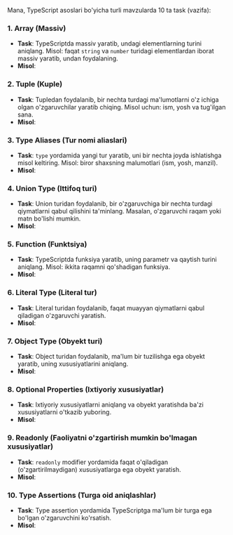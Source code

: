 Mana, TypeScript asoslari bo'yicha turli mavzularda 10 ta task (vazifa):

### 1. **Array (Massiv)**

-   **Task**: TypeScriptda massiv yaratib, undagi elementlarning turini aniqlang. Misol: faqat `string` va `number` turidagi elementlardan iborat massiv yaratib, undan foydalaning.
-   **Misol**:

### 2. **Tuple (Kuple)**

-   **Task**: Tupledan foydalanib, bir nechta turdagi ma'lumotlarni o'z ichiga olgan o'zgaruvchilar yaratib chiqing. Misol uchun: ism, yosh va tug'ilgan sana.
-   **Misol**:

### 3. **Type Aliases (Tur nomi aliaslari)**

-   **Task**: `type` yordamida yangi tur yaratib, uni bir nechta joyda ishlatishga misol keltiring. Misol: biror shaxsning malumotlari (ism, yosh, manzil).
-   **Misol**:

### 4. **Union Type (Ittifoq turi)**

-   **Task**: Union turidan foydalanib, bir o'zgaruvchiga bir nechta turdagi qiymatlarni qabul qilishini ta'minlang. Masalan, o'zgaruvchi raqam yoki matn bo'lishi mumkin.
-   **Misol**:

### 5. **Function (Funktsiya)**

-   **Task**: TypeScriptda funksiya yaratib, uning parametr va qaytish turini aniqlang. Misol: ikkita raqamni qo'shadigan funksiya.
-   **Misol**:

### 6. **Literal Type (Literal tur)**

-   **Task**: Literal turidan foydalanib, faqat muayyan qiymatlarni qabul qiladigan o'zgaruvchi yaratish.
-   **Misol**:

### 7. **Object Type (Obyekt turi)**

-   **Task**: Object turidan foydalanib, ma'lum bir tuzilishga ega obyekt yaratib, uning xususiyatlarini aniqlang.
-   **Misol**:

### 8. **Optional Properties (Ixtiyoriy xususiyatlar)**

-   **Task**: Ixtiyoriy xususiyatlarni aniqlang va obyekt yaratishda ba'zi xususiyatlarni o'tkazib yuboring.
-   **Misol**:

### 9. **Readonly (Faoliyatni o'zgartirish mumkin bo'lmagan xususiyatlar)**

-   **Task**: `readonly` modifier yordamida faqat o'qiladigan (o'zgartirilmaydigan) xususiyatlarga ega obyekt yaratish.
-   **Misol**:

### 10. **Type Assertions (Turga oid aniqlashlar)**

-   **Task**: Type assertion yordamida TypeScriptga ma'lum bir turga ega bo'lgan o'zgaruvchini ko'rsatish.
-   **Misol**: